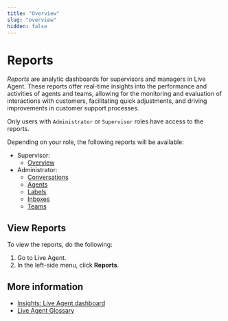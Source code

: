 ```yaml
---
title: "Overview" 
slug: "overview" 
hidden: false 
---
```


# Reports

_Reports_ are analytic dashboards for supervisors and managers in Live Agent. These reports offer real-time insights into the performance and activities of agents and teams, allowing for the monitoring and evaluation of interactions with customers, facilitating quick adjustments, and driving improvements in customer support processes.

Only users with `Administrator` or `Supervisor` roles have access to the reports.

Depending on your role, the following reports will be available:

- Supervisor:
    - [Overview](supervisor-overview.md)
- Administrator: 
    - [Conversations](admin/conversations.md)  
    - [Agents](admin/agents.md)
    - [Labels](admin/labels.md)
    - [Inboxes](admin/inboxes.md)
    - [Teams](admin/teams.md)

## View Reports

To view the reports, do the following:

1. Go to Live Agent.
2. In the left-side menu, click **Reports**.

## More information

- [Insights: Live Agent dashboard](../../insights/dashboards/live-agent.md)
- [Live Agent Glossary](../glossary.md)